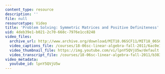 ```yaml
---
content_type: resource
description: ''
file: null
resourcetype: Video
title: 'Problem Solving: Symmetric Matrices and Positive Definiteness'
uid: 4deb39e1-b021-2c70-668c-7976e1cc8248
video_files:
  archive_url: http://www.archive.org/download/MIT18.06SCF11/MIT18_06SC_110711_D1_300k.mp4
  video_captions_file: /courses/18-06sc-linear-algebra-fall-2011/6ac0e17f69005b57bfc247b9c49f2685_lpnY5QVjU5w.vtt
  video_thumbnail_file: https://img.youtube.com/vi/lpnY5QVjU5w/default.jpg
  video_transcript_file: /courses/18-06sc-linear-algebra-fall-2011/b383d7a883d770987459b09e9c7976a8_lpnY5QVjU5w.pdf
video_metadata:
  youtube_id: lpnY5QVjU5w
---
```

